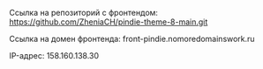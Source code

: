 Ссылка на репозиторий с фронтендом: https://github.com/ZheniaCH/pindie-theme-8-main.git

Ссылка на домен фронтенда: front-pindie.nomoredomainswork.ru

IP-адрес: 158.160.138.30
